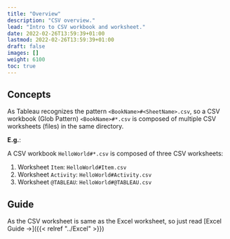 ```yaml
---
title: "Overview"
description: "CSV overview."
lead: "Intro to CSV workbook and worksheet."
date: 2022-02-26T13:59:39+01:00
lastmod: 2022-02-26T13:59:39+01:00
draft: false
images: []
weight: 6100
toc: true
---
```


## Concepts

As Tableau recognizes the pattern `<BookName>#<SheetName>.csv`, so a CSV workbook (Glob Pattern) `<BookName>#*.csv` is composed of multiple CSV worksheets (files) in the same directory.

**E.g.**:

A CSV workbook `HelloWorld#*.csv` is composed of three CSV worksheets:

1. Worksheet `Item`: `HelloWorld#Item.csv`
2. Worksheet `Activity`: `HelloWorld#Activity.csv`
3. Worksheet `@TABLEAU`: `HelloWorld#@TABLEAU.csv`

## Guide

As the CSV worksheet is same as the Excel worksheet, so just read [Excel Guide →]({{< relref "../Excel" >}})
